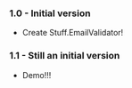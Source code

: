 ### 1.0 - Initial version
* Create Stuff.EmailValidator!

### 1.1 - Still an initial version
* Demo!!!
